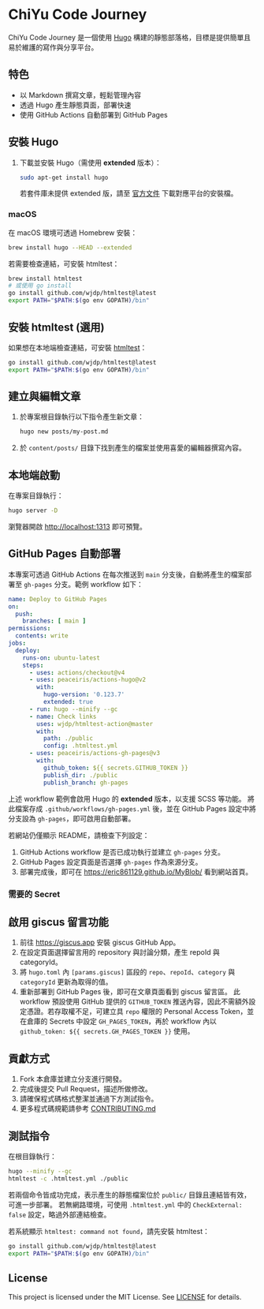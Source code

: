 # ChiYu Code Journey

ChiYu Code Journey 是一個使用 [Hugo](https://gohugo.io/) 構建的靜態部落格，目標是提供簡單且易於維護的寫作與分享平台。

## 特色

- 以 Markdown 撰寫文章，輕鬆管理內容
- 透過 Hugo 產生靜態頁面，部署快速
- 使用 GitHub Actions 自動部署到 GitHub Pages

## 安裝 Hugo

1. 下載並安裝 Hugo（需使用 **extended** 版本）：
   ```bash
   sudo apt-get install hugo
   ```
   若套件庫未提供 extended 版，請至 [官方文件](https://gohugo.io/getting-started/installing/) 下載對應平台的安裝檔。
### macOS
在 macOS 環境可透過 Homebrew 安裝：
```bash
brew install hugo --HEAD --extended
```
若需要檢查連結，可安裝 htmltest：
```bash
brew install htmltest
# 或使用 go install
go install github.com/wjdp/htmltest@latest
export PATH="$PATH:$(go env GOPATH)/bin"
```

## 安裝 htmltest (選用)

如果想在本地端檢查連結，可安裝 [htmltest](https://github.com/wjdp/htmltest)：

```bash
go install github.com/wjdp/htmltest@latest
export PATH="$PATH:$(go env GOPATH)/bin"
```

## 建立與編輯文章

1. 於專案根目錄執行以下指令產生新文章：
   ```bash
   hugo new posts/my-post.md
   ```
2. 於 `content/posts/` 目錄下找到產生的檔案並使用喜愛的編輯器撰寫內容。


## 本地端啟動

在專案目錄執行：
```bash
hugo server -D
```
瀏覽器開啟 [http://localhost:1313](http://localhost:1313) 即可預覽。

## GitHub Pages 自動部署

本專案可透過 GitHub Actions 在每次推送到 `main` 分支後，自動將產生的檔案部署至 `gh-pages` 分支。範例 workflow 如下：
```yaml
name: Deploy to GitHub Pages
on:
  push:
    branches: [ main ]
permissions:
  contents: write
jobs:
  deploy:
    runs-on: ubuntu-latest
    steps:
      - uses: actions/checkout@v4
      - uses: peaceiris/actions-hugo@v2
        with:
          hugo-version: '0.123.7'
          extended: true
      - run: hugo --minify --gc
      - name: Check links
        uses: wjdp/htmltest-action@master
        with:
          path: ./public
          config: .htmltest.yml
      - uses: peaceiris/actions-gh-pages@v3
        with:
          github_token: ${{ secrets.GITHUB_TOKEN }}
          publish_dir: ./public
          publish_branch: gh-pages
```
上述 workflow 範例會啟用 Hugo 的 **extended** 版本，以支援 SCSS 等功能。
將此檔案存成 `.github/workflows/gh-pages.yml` 後，並在 GitHub Pages 設定中將分支設為 `gh-pages`，即可啟用自動部署。

若網站仍僅顯示 README，請檢查下列設定：

1. GitHub Actions workflow 是否已成功執行並建立 `gh-pages` 分支。
2. GitHub Pages 設定頁面是否選擇 `gh-pages` 作為來源分支。
3. 部署完成後，即可在 <https://eric861129.github.io/MyBlob/> 看到網站首頁。

### 需要的 Secret

## 啟用 giscus 留言功能

1. 前往 <https://giscus.app> 安裝 giscus GitHub App。
2. 在設定頁面選擇留言用的 repository 與討論分類，產生 repoId 與 categoryId。
3. 將 `hugo.toml` 內 `[params.giscus]` 區段的 `repo`、`repoId`、`category` 與 `categoryId` 更新為取得的值。
4. 重新部署到 GitHub Pages 後，即可在文章頁面看到 giscus 留言區。
此 workflow 預設使用 GitHub 提供的 `GITHUB_TOKEN` 推送內容，因此不需額外設定憑證。若存取權不足，可建立具 `repo` 權限的 Personal Access Token，並在倉庫的 Secrets 中設定 `GH_PAGES_TOKEN`，再於 workflow 內以 `github_token: ${{ secrets.GH_PAGES_TOKEN }}` 使用。

## 貢獻方式

1. Fork 本倉庫並建立分支進行開發。
2. 完成後提交 Pull Request，描述所做修改。
3. 請確保程式碼格式整潔並通過下方測試指令。
4. 更多程式碼規範請參考 [CONTRIBUTING.md](CONTRIBUTING.md)

## 測試指令

在根目錄執行：
```bash
hugo --minify --gc
htmltest -c .htmltest.yml ./public
```
若兩個命令皆成功完成，表示產生的靜態檔案位於 `public/` 目錄且連結皆有效，可進一步部署。
若無網路環境，可使用 `.htmltest.yml` 中的 `CheckExternal: false` 設定，略過外部連結檢查。


若系統顯示 `htmltest: command not found`，請先安裝 htmltest：
```bash
go install github.com/wjdp/htmltest@latest
export PATH="$PATH:$(go env GOPATH)/bin"
```

## License

This project is licensed under the MIT License. See [LICENSE](LICENSE) for details.
